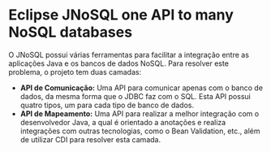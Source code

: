 # Eclipse JNoSQL one API to many NoSQL databases

O JNoSQL possui várias ferramentas para facilitar a integração entre as aplicações Java e os bancos de dados NoSQL. Para resolver este problema, o projeto tem duas camadas:

* **API de Comunicação:** Uma API para comunicar apenas com o banco de dados, da mesma forma que o JDBC faz com o SQL. Esta API possui quatro tipos, um para cada tipo de banco de dados.
* **API de Mapeamento:** Uma API para realizar a melhor integração com o desenvolvedor Java, a qual é orientado a anotações e realiza integrações com outras tecnologias, como o Bean Validation, etc., além de utilizar CDI para resolver esta camada.



